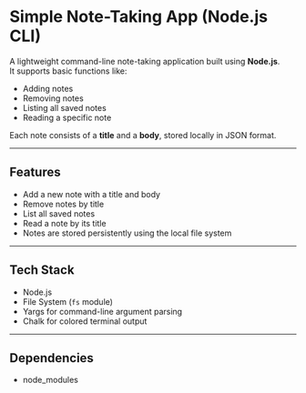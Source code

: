# Simple Note-Taking App (Node.js CLI)

A lightweight command-line note-taking application built using **Node.js**.  
It supports basic functions like:

- Adding notes
- Removing notes
- Listing all saved notes
- Reading a specific note

Each note consists of a **title** and a **body**, stored locally in JSON format.

---

## Features

-  Add a new note with a title and body
-  Remove notes by title
-  List all saved notes
-  Read a note by its title
-  Notes are stored persistently using the local file system

---

##  Tech Stack

- Node.js
- File System (`fs` module)
- Yargs for command-line argument parsing
- Chalk for colored terminal output

---

##  Dependencies
- node_modules

